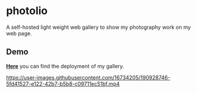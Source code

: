 # photolio

A self-hosted light weight web gallery to show my photography work on my web page.

## Demo

[**Here**](https://gallery.zekro.de) you can find the deployment of my gallery.

https://user-images.githubusercontent.com/16734205/190928746-5fd41527-e122-42b7-b5b8-c09711ec51bf.mp4